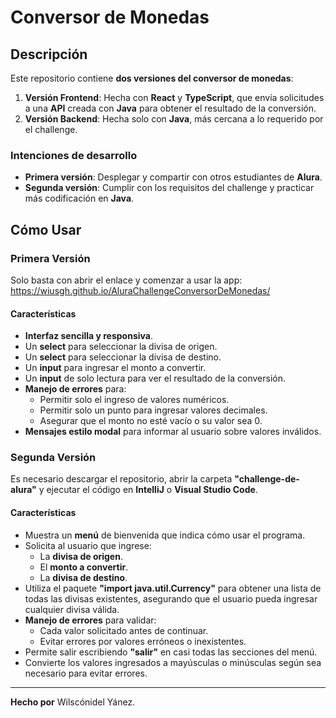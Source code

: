 # **Conversor de Monedas**

## **Descripción**
Este repositorio contiene **dos versiones del conversor de monedas**:

1. **Versión Frontend**: Hecha con **React** y **TypeScript**, que envía solicitudes a una **API** creada con **Java** para obtener el resultado de la conversión.
2. **Versión Backend**: Hecha solo con **Java**, más cercana a lo requerido por el challenge.

### **Intenciones de desarrollo**
- **Primera versión**: Desplegar y compartir con otros estudiantes de **Alura**.
- **Segunda versión**: Cumplir con los requisitos del challenge y practicar más codificación en **Java**.

## **Cómo Usar**

### **Primera Versión**
Solo basta con abrir el enlace y comenzar a usar la app: https://wiusgh.github.io/AluraChallengeConversorDeMonedas/

#### **Características**
- **Interfaz sencilla y responsiva**.
- Un **select** para seleccionar la divisa de origen.
- Un **select** para seleccionar la divisa de destino.
- Un **input** para ingresar el monto a convertir.
- Un **input** de solo lectura para ver el resultado de la conversión.
- **Manejo de errores** para:
  - Permitir solo el ingreso de valores numéricos.
  - Permitir solo un punto para ingresar valores decimales.
  - Asegurar que el monto no esté vacío o su valor sea 0.
- **Mensajes estilo modal** para informar al usuario sobre valores inválidos.

### **Segunda Versión**
Es necesario descargar el repositorio, abrir la carpeta **"challenge-de-alura"** y ejecutar el código en **IntelliJ** o **Visual Studio Code**.

#### **Características**
- Muestra un **menú** de bienvenida que indica cómo usar el programa.
- Solicita al usuario que ingrese:
  - La **divisa de origen**.
  - El **monto a convertir**.
  - La **divisa de destino**.
- Utiliza el paquete **"import java.util.Currency"** para obtener una lista de todas las divisas existentes, asegurando que el usuario pueda ingresar cualquier divisa válida.
- **Manejo de errores** para validar:
  - Cada valor solicitado antes de continuar.
  - Evitar errores por valores erróneos o inexistentes.
- Permite salir escribiendo **"salir"** en casi todas las secciones del menú.
- Convierte los valores ingresados a mayúsculas o minúsculas según sea necesario para evitar errores.

---

**Hecho por** Wilscónidel Yánez.
